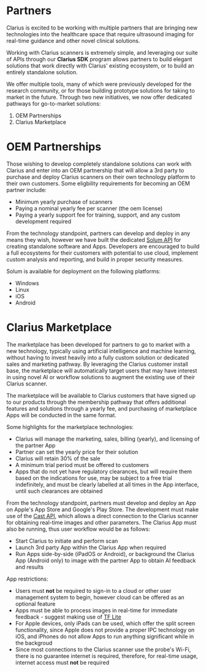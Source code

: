 Partners
========

Clarius is excited to be working with multiple partners that are bringing new technologies into the healthcare space that require ultrasound imaging for real-time guidance and other novel clinical solutions.

Working with Clarius scanners is extremely simple, and leveraging our suite of APIs through our **Clarius SDK** program allows partners to build elegant solutions that work directly with Clarius' existing ecosystem, or to build an entirely standalone solution.

We offer multiple tools, many of which were previously developed for the research community, or for those building prototype solutions for taking to market in the future. Through two new initiatives, we now offer dedicated pathways for go-to-market solutions:
1. OEM Partnerships
2. Clarius Marketplace

OEM Partnerships
================

Those wishing to develop completely standalone solutions can work with Clarius and enter into an OEM partnership that will allow a 3rd party to purchase and deploy Clarius scanners on their own technology platform to their own customers. Some eligbility requirements for becoming an OEM partner include:
* Minimum yearly purchase of scanners
* Paying a nominal yearly fee per scanner (the oem license)
* Paying a yearly support fee for training, support, and any custom development required

From the technology standpoint, partners can develop and deploy in any means they wish, however we have built the dedicated [Solum API](https://github.com/clariusdev/oem) for creating standalone software and Apps. Developers are encouraged to build a full ecosystems for their customers with potential to use cloud, implement custom analysis and reporting, and build in proper security measures.

Solum is available for deployment on the following platforms:
 * Windows
 * Linux
 * iOS
 * Android

Clarius Marketplace
===================

The marketplace has been developed for partners to go to market with a new technology, typically using artificial intelligence and machine learning, without having to invest heavily into a fully custom solution or dedicated sales and marketing pathway. By leveraging the Clarius customer install base, the marketplace will automatically target users that may have interest in using novel AI or workflow solutions to augment the existing use of their Clarius scanner.

The marketplace will be available to Clarius customers that have signed up to our products through the membership pathway that offers additional features and solutions through a yearly fee, and purchasing of marketplace Apps will be conducted in the same format.

Some highlights for the marketplace technologies:
* Clarius will manage the marketing, sales, billing (yearly), and licensing of the partner App
* Partner can set the yearly price for their solution
* Clarius will retain 30% of the sale
* A minimum trial period must be offered to customers
* Apps that do not yet have regulatory clearances, but will require them based on the indications for use, may be subject to a free trial indefinitely, and must be clearly labelled at all times in the App interface, until such clearances are obtained

From the technology standpoint, partners must develop and deploy an App on Apple's App Store and Google's Play Store. The development must make use of the [Cast API](https://github.com/clariusdev/cast), which allows a direct connection to the Clarius scanner for obtaining real-time images and other parameters. The Clarius App must also be running, thus user workflow would be as follows:
* Start Clarius to initiate and perform scan
* Launch 3rd party App within the Clarius App when required
* Run Apps side-by-side (iPadOS or Android), or background the Clarius App (Android only) to image with the partner App to obtain AI feedback and results

App restrictions:
* Users must **not** be required to sign-in to a cloud or other user management system to begin, however cloud can be offered as an optional feature
* Apps must be able to process images in real-time for immediate feedback - suggest making use of [TF Lite](https://www.tensorflow.org/lite)
* For Apple devices, only iPads can be used, which offer the split screen functionality, since Apple does not provide a proper IPC technology on iOS, and iPhones do not allow Apps to run anything significant while in the backgroud
* Since most connections to the Clarius scanner use the probe's Wi-Fi, there is no guarantee internet is required, therefore, for real-time usage, internet access must **not** be required

